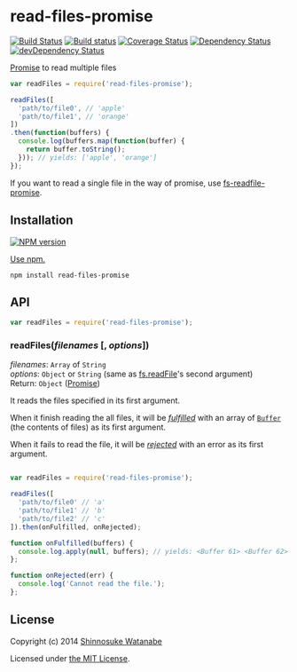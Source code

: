 # read-files-promise

[![Build Status](https://travis-ci.org/shinnn/read-files-promise.svg?branch=master)](https://travis-ci.org/shinnn/read-files-promise)
[![Build status](https://ci.appveyor.com/api/projects/status/2ejpbpkek67wdosf)](https://ci.appveyor.com/project/ShinnosukeWatanabe/read-files-promise)
[![Coverage Status](https://img.shields.io/coveralls/shinnn/read-files-promise.svg)](https://coveralls.io/r/shinnn/read-files-promise)
[![Dependency Status](https://david-dm.org/shinnn/read-files-promise.svg)](https://david-dm.org/shinnn/read-files-promise)
[![devDependency Status](https://david-dm.org/shinnn/read-files-promise/dev-status.svg)](https://david-dm.org/shinnn/read-files-promise#info=devDependencies)

[Promise][promise] to read multiple files

```javascript
var readFiles = require('read-files-promise');

readFiles([
  'path/to/file0', // 'apple'
  'path/to/file1', // 'orange'
])
.then(function(buffers) {
  console.log(buffers.map(function(buffer) {
    return buffer.toString();
  })); // yields: ['apple', 'orange']
});
```

If you want to read a single file in the way of promise, use [fs-readfile-promise](https://github.com/shinnn/fs-readfile-promise).

## Installation

[![NPM version](https://badge.fury.io/js/read-files-promise.svg)](https://www.npmjs.com/package/read-files-promise)

[Use npm.](https://docs.npmjs.com/cli/install)

```
npm install read-files-promise
```

## API

```javascript
var readFiles = require('read-files-promise');
```

### readFiles(*filenames* [, *options*])

*filenames*: `Array` of `String`  
*options*: `Object` or `String` (same as [fs.readFile](http://nodejs.org/api/fs.html#fs_fs_readfile_filename_options_callback)'s second argument)  
Return: `Object` ([Promise][promise])

It reads the files specified in its first argument.

When it finish reading the all files, it will be [*fulfilled*](http://promisesaplus.com/#point-26) with an array of [`Buffer`](http://nodejs.org/api/buffer.html#buffer_buffer) (the contents of files) as its first argument.

When it fails to read the file, it will be [*rejected*](http://promisesaplus.com/#point-30) with an error as its first argument.

```javascript

var readFiles = require('read-files-promise');

readFiles([
  'path/to/file0' // 'a'
  'path/to/file1' // 'b'
  'path/to/file2' // 'c'
]).then(onFulfilled, onRejected);

function onFulfilled(buffers) {
  console.log.apply(null, buffers); // yields: <Buffer 61> <Buffer 62> <Buffer 63>
};

function onRejected(err) {
  console.log('Cannot read the file.');
};
```

## License

Copyright (c) 2014 [Shinnosuke Watanabe](https://github.com/shinnn)

Licensed under [the MIT License](./LICENSE).

[promise]: http://promisesaplus.com/
